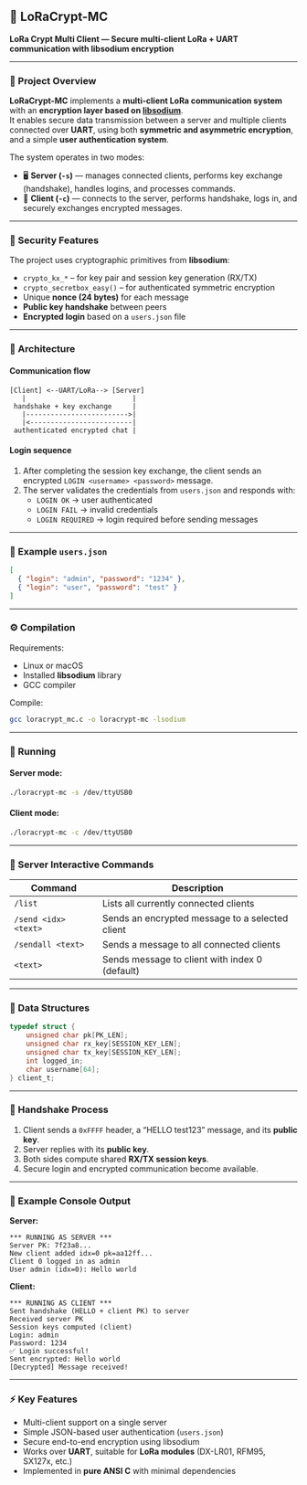 ## 📡 **LoRaCrypt-MC**

**LoRa Crypt Multi Client — Secure multi-client LoRa + UART communication with libsodium encryption**

---

### 🧩 Project Overview

**LoRaCrypt-MC** implements a **multi-client LoRa communication system** with an **encryption layer based on [libsodium](https://doc.libsodium.org/)**.  
It enables secure data transmission between a server and multiple clients connected over **UART**, using both **symmetric and asymmetric encryption**, and a simple **user authentication system**.

The system operates in two modes:
- 🖥️ **Server (`-s`)** — manages connected clients, performs key exchange (handshake), handles logins, and processes commands.  
- 📱 **Client (`-c`)** — connects to the server, performs handshake, logs in, and securely exchanges encrypted messages.

---

### 🔐 Security Features

The project uses cryptographic primitives from **libsodium**:
- `crypto_kx_*` – for key pair and session key generation (RX/TX)  
- `crypto_secretbox_easy()` – for authenticated symmetric encryption  
- Unique **nonce (24 bytes)** for each message  
- **Public key handshake** between peers  
- **Encrypted login** based on a `users.json` file  

---

### 🧠 Architecture

#### Communication flow
```
[Client] <--UART/LoRa--> [Server]
   |                          |
 handshake + key exchange     |
   |------------------------->|
   |<-------------------------|
 authenticated encrypted chat |
```

#### Login sequence
1. After completing the session key exchange, the client sends an encrypted `LOGIN <username> <password>` message.  
2. The server validates the credentials from `users.json` and responds with:  
   - `LOGIN OK` → user authenticated  
   - `LOGIN FAIL` → invalid credentials  
   - `LOGIN REQUIRED` → login required before sending messages  

---

### 🧾 Example `users.json`
```json
[
  { "login": "admin", "password": "1234" },
  { "login": "user", "password": "test" }
]
```

---

### ⚙️ Compilation

Requirements:
- Linux or macOS  
- Installed **libsodium** library  
- GCC compiler  

Compile:
```bash
gcc loracrypt_mc.c -o loracrypt-mc -lsodium
```

---

### 🚀 Running

#### Server mode:
```bash
./loracrypt-mc -s /dev/ttyUSB0
```

#### Client mode:
```bash
./loracrypt-mc -c /dev/ttyUSB0
```

---

### 💬 Server Interactive Commands

| Command | Description |
|----------|-------------|
| `/list` | Lists all currently connected clients |
| `/send <idx> <text>` | Sends an encrypted message to a selected client |
| `/sendall <text>` | Sends a message to all connected clients |
| `<text>` | Sends message to client with index 0 (default) |

---

### 🔧 Data Structures

```c
typedef struct {
    unsigned char pk[PK_LEN];
    unsigned char rx_key[SESSION_KEY_LEN];
    unsigned char tx_key[SESSION_KEY_LEN];
    int logged_in;
    char username[64];
} client_t;
```

---

### 🔄 Handshake Process

1. Client sends a `0xFFFF` header, a “HELLO test123” message, and its **public key**.  
2. Server replies with its **public key**.  
3. Both sides compute shared **RX/TX session keys**.  
4. Secure login and encrypted communication become available.

---

### 🧰 Example Console Output

**Server:**
```
*** RUNNING AS SERVER ***
Server PK: 7f23a8...
New client added idx=0 pk=aa12ff...
Client 0 logged in as admin
User admin (idx=0): Hello world
```

**Client:**
```
*** RUNNING AS CLIENT ***
Sent handshake (HELLO + client PK) to server
Received server PK
Session keys computed (client)
Login: admin
Password: 1234
✅ Login successful!
Sent encrypted: Hello world
[Decrypted] Message received!
```

---

### ⚡ Key Features

- Multi-client support on a single server  
- Simple JSON-based user authentication (`users.json`)  
- Secure end-to-end encryption using libsodium  
- Works over **UART**, suitable for **LoRa modules** (DX-LR01, RFM95, SX127x, etc.)  
- Implemented in **pure ANSI C** with minimal dependencies  